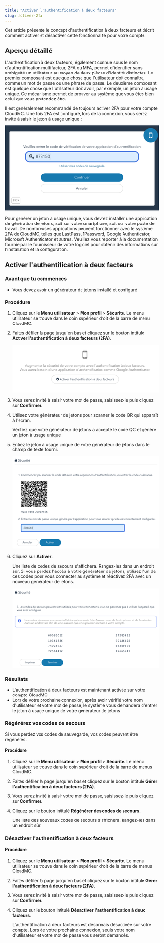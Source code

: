 ```yaml
---
title: "Activer l'authentification à deux facteurs"
slug: activer-2fa
---
```



Cet article présente le concept d'authentification à deux facteurs et décrit comment activer et désactiver cette fonctionnalité pour votre compte.

## Aperçu détaillé

L'authentification à deux facteurs, également connue sous le nom d'authentification multifacteur, 2FA ou MFA, permet d'identifier sans ambiguïté un utilisateur au moyen de deux pièces d'identité distinctes. Le premier composant est quelque chose que l'utilisateur doit connaître, comme un mot de passe ou une phrase de passe. Le deuxième composant est quelque chose que l'utilisateur doit avoir, par exemple, un jeton à usage unique. Ce mécanisme permet de prouver au système que vous êtes bien celui que vous prétendez être.

Il est généralement recommandé de toujours activer 2FA pour votre compte CloudMC. Une fois 2FA est configuré, lors de la connexion, vous serez invité à saisir le jeton à usage unique :

![Capture d'écran de la page de connexion CloudMC demandant un jeton à usage unique](/assets/enable-2fa-login-fr.png)

Pour générer un jeton à usage unique, vous devrez installer une application de génération de jetons, soit sur votre smartphone, soit sur votre poste de travail. De nombreuses applications peuvent fonctionner avec le système 2FA de CloudMC, telles que LastPass, 1Password, Google Authenticator, Microsoft Authenticator et autres. Veuillez vous reporter à la documentation fournie par le fournisseur de votre logiciel pour obtenir des informations sur l'installation et la configuration.

## Activer l'authentification à deux facteurs

### Avant que tu commences

- Vous devez avoir un générateur de jetons installé et configuré

### Procédure

1. Cliquez sur le **Menu utilisateur** \> **Mon profil** \> **Sécurité**. Le menu utilisateur se trouve dans le coin supérieur droit de la barre de menu CloudMC.

2. Faites défiler la page jusqu'en bas et cliquez sur le bouton intitulé **Activer l'authentification à deux facteurs \(2FA\)**.

     ![Capture d'écran de la page Sécurité, centrée sur le bouton Activer l'authentification à deux facteurs](/assets/enable-2fa-enablebutton-fr.png)

3. Vous serez invité à saisir votre mot de passe, saisissez-le puis cliquez sur **Confirmer**.

4. Utilisez votre générateur de jetons pour scanner le code QR qui apparaît à l'écran.

     Vérifiez que votre générateur de jetons a accepté le code QC et génère un jeton à usage unique.

5. Entrez le jeton à usage unique de votre générateur de jetons dans le champ de texte fourni.

     ![Capture d'écran de la page Sécurité, centrée sur le code QR et la saisie du jeton](/assets/enable-2fa-qrcode-fr.png)

6. Cliquez sur **Activer**.

     Une liste de codes de secours s'affichera. Rangez-les dans un endroit sûr. Si vous perdez l'accès à votre générateur de jetons, utilisez l'un de ces codes pour vous connecter au système et réactivez 2FA avec un nouveau générateur de jetons.

     ![Capture d'écran de la page Sécurité, centrée sur les codes de secours](/assets/enable-2fa-codes-fr.png)


### Résultats

- L'authentification à deux facteurs est maintenant activée sur votre compte CloudMC
- Lors de votre prochaine connexion, après avoir vérifié votre nom d'utilisateur et votre mot de passe, le système vous demandera d'entrer le jeton à usage unique de votre générateur de jetons

### Régénérez vos codes de secours

Si vous perdez vos codes de sauvegarde, vos codes peuvent être régénérés.

#### Procédure

1. Cliquez sur le **Menu utilisateur** \> **Mon profil** \> **Sécurité**. Le menu utilisateur se trouve dans le coin supérieur droit de la barre de menus CloudMC.

2. Faites défiler la page jusqu'en bas et cliquez sur le bouton intitulé **Gérer l'authentification à deux facteurs \(2FA\)**.

3. Vous serez invité à saisir votre mot de passe, saisissez-le puis cliquez sur **Confirmer**.

4. Cliquez sur le bouton intitulé **Régénérer des codes de secours**.

     Une liste des nouveaux codes de secours s'affichera. Rangez-les dans un endroit sûr.


### Désactiver l'authentification à deux facteurs

#### Procédure

1. Cliquez sur le **Menu utilisateur** \> **Mon profil** \> **Sécurité**. Le menu utilisateur se trouve dans le coin supérieur droit de la barre de menus CloudMC.

2. Faites défiler la page jusqu'en bas et cliquez sur le bouton intitulé **Gérer l'authentification à deux facteurs \(2FA\)**.

3. Vous serez invité à saisir votre mot de passe, saisissez-le puis cliquez sur **Confirmer**.

4. Cliquez sur le bouton intitulé **Désactiver l'authentification à deux facteurs**.

     L'authentification à deux facteurs est désormais désactivée sur votre compte. Lors de votre prochaine connexion, seuls votre nom d'utilisateur et votre mot de passe vous seront demandés.



